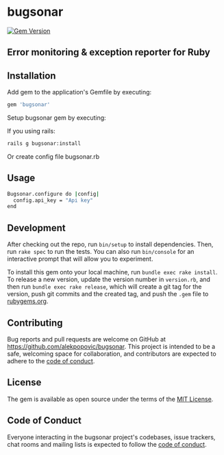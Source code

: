 # bugsonar

[![Gem Version](https://badge.fury.io/rb/bugsonar.svg)](https://badge.fury.io/rb/bugsonar)

## Error monitoring & exception reporter for Ruby

## Installation

Add gem to the application's Gemfile by executing:

```sh
gem 'bugsonar'
```

Setup bugsonar gem by executing:

If you using rails:

```sh
rails g bugsonar:install
```

Or create config file bugsonar.rb

## Usage

```sh
Bugsonar.configure do |config|
  config.api_key = "Api key"
end
```

## Development

After checking out the repo, run `bin/setup` to install dependencies. Then, run `rake spec` to run the tests. You can also run `bin/console` for an interactive prompt that will allow you to experiment.

To install this gem onto your local machine, run `bundle exec rake install`. To release a new version, update the version number in `version.rb`, and then run `bundle exec rake release`, which will create a git tag for the version, push git commits and the created tag, and push the `.gem` file to [rubygems.org](https://rubygems.org).

## Contributing

Bug reports and pull requests are welcome on GitHub at https://github.com/alekpopovic/bugsonar. This project is intended to be a safe, welcoming space for collaboration, and contributors are expected to adhere to the [code of conduct](https://github.com/alekpopovic/bugsonar/blob/main/CODE_OF_CONDUCT.md).

## License

The gem is available as open source under the terms of the [MIT License](https://github.com/alekpopovic/bugsonar/blob/main/LICENSE.txt).

## Code of Conduct

Everyone interacting in the bugsonar project's codebases, issue trackers, chat rooms and mailing lists is expected to follow the [code of conduct](https://github.com/alekpopovic/bugsonar/blob/main/CODE_OF_CONDUCT.md).
